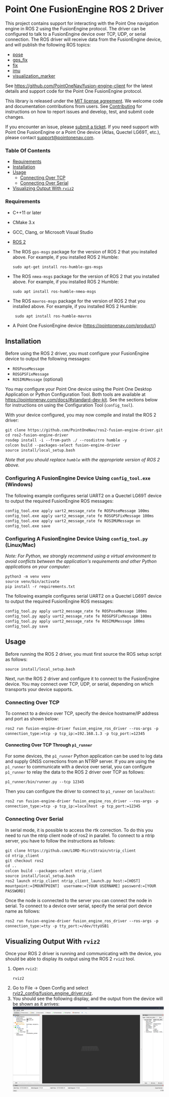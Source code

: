 # Point One FusionEngine ROS 2 Driver

This project contains support for interacting with the Point One navigation engine in ROS 2 using the FusionEngine
protocol. The driver can be configured to talk to a FusionEngine device over TCP, UDP, or serial connection. The ROS
driver will receive data from the FusionEngine device, and will publish the following ROS topics:

* [pose](http://docs.ros.org/en/noetic/api/geometry_msgs/html/msg/PoseStamped.html)
* [gps_fix](http://docs.ros.org/en/hydro/api/gps_common/html/msg/GPSFix.html)
* [fix](http://docs.ros.org/en/melodic/api/sensor_msgs/html/msg/NavSatFix.html)
* [imu](http://docs.ros.org/en/melodic/api/sensor_msgs/html/msg/Imu.html)
* [visualization_marker](http://wiki.ros.org/rviz/DisplayTypes/Marker)

See https://github.com/PointOneNav/fusion-engine-client for the latest details and support code for the Point One
FusionEngine protocol.

This library is released under the [MIT license agreement](LICENSE). We welcome code and documentation contributions
from users. See [Contributing](CONTRIBUTING.md) for instructions on how to report issues and develop, test, and submit
code changes.

If you encounter an issue, please [submit a ticket](CONTRIBUTING.md#reporting-issues). If you need support with Point
One FusionEngine or a Point One device (Atlas, Quectel LG69T, etc.), please contact support@pointonenav.com.

### Table Of Contents
* [Requirements](#requirements)
* [Installation](#installation)
* [Usage](#usage)
  * [Connecting Over TCP](#connecting-over-tcp)
  * [Connecting Over Serial](#connecting-over-serial)
* [Visualizing Output With `rviz2`](#visualizing-output-with-rviz2)

### Requirements

- C++11 or later
- CMake 3.x
- GCC, Clang, or Microsoft Visual Studio
- [ROS 2](https://docs.ros.org/en/humble/Installation.html)
- The ROS `gps-msgs` package for the version of ROS 2 that you installed above. For example, if you installed ROS 2
  Humble:
  ```
  sudo apt-get install ros-humble-gps-msgs
  ```
- The ROS `nmea-msgs` package for the version of ROS 2 that you installed above. For example, if you installed ROS 2
  Humble:
  ```
  sudo apt install ros-humble-nmea-msgs
  ```
- The ROS `mavros-msgs` package for the version of ROS 2 that you installed above. For example, if you installed ROS 2
  Humble:
  ```
   sudo apt install ros-humble-mavros
  ```

- A Point One FusionEngine device (https://pointonenav.com/product/)

## Installation

Before using the ROS 2 driver, you must configure your FusionEngine device to output the following messages:
- `ROSPoseMessage`
- `ROSGPSFixMessage`
- `ROSIMUMessage` (optional)

You may configure your Point One device using the Point One Desktop Application or Python Configuration Tool. Both
tools are available at https://pointonenav.com/docs/#standard-dev-kit. See the sections below for instructions on using
the Configuration Tool (`config_tool`).

With your device configured, you may now compile and install the ROS 2 driver:

```
git clone https://github.com/PointOneNav/ros2-fusion-engine-driver.git
cd ros2-fusion-engine-driver
rosdep install -i --from-path ./ --rosdistro humble -y
colcon build --packages-select fusion-engine-driver
source install/local_setup.bash
```

_Note that you should replace `humble` with the appropriate version of ROS 2 above._

### Configuring A FusionEngine Device Using `config_tool.exe` (Windows)

The following example configures serial UART2 on a Quectel LG69T device to output the required FusionEngine ROS
messages:

```
config_tool.exe apply uart2_message_rate fe ROSPoseMessage 100ms
config_tool.exe apply uart2_message_rate fe ROSGPSFixMessage 100ms
config_tool.exe apply uart2_message_rate fe ROSIMUMessage on
config_tool.exe save
```

### Configuring A FusionEngine Device Using `config_tool.py` (Linux/Mac)

_Note: For Python, we strongly recommend using a virtual environment to avoid conflicts between the application's
requirements and other Python applications on your computer:_

```
python3 -m venv venv
source venv/bin/activate
pip install -r requirements.txt
```

The following example configures serial UART2 on a Quectel LG69T device to output the required FusionEngine ROS
messages:

```
config_tool.py apply uart2_message_rate fe ROSPoseMessage 100ms
config_tool.py apply uart2_message_rate fe ROSGPSFixMessage 100ms
config_tool.py apply uart2_message_rate fe ROSIMUMessage 100ms
config_tool.py save
```

## Usage

Before running the ROS 2 driver, you must first source the ROS setup script as follows:
```
source install/local_setup.bash
```

Next, run the ROS 2 driver and configure it to connect to the FusionEngine device. You may connect over TCP, UDP, or
serial, depending on which transports your device supports.

### Connecting Over TCP

To connect to a device over TCP, specify the device hostname/IP address and port as shown below:

```
ros2 run fusion-engine-driver fusion_engine_ros_driver --ros-args -p connection_type:=tcp -p tcp_ip:=192.168.1.3 -p tcp_port:=12345
```

#### Connecting Over TCP Through `p1_runner`

For some devices, the `p1_runner` Python application can be used to log data and supply GNSS corrections from an NTRIP
server. If you are using the `p1_runner` to communicate with a device over serial, you can configure `p1_runner` to
relay the data to the ROS 2 driver over TCP as follows:

```
p1_runner/bin/runner.py --tcp 12345
```

Then you can configure the driver to connect to `p1_runner` on `localhost`:

```
ros2 run fusion-engine-driver fusion_engine_ros_driver --ros-args -p connection_type:=tcp -p tcp_ip:=localhost -p tcp_port:=12345
```

### Connecting Over Serial

In serial mode, it is possible to access the rtk correction. To do this you need to run the ntrip client node of ros2 in parallel.
To connect to a ntrip server, you have to follow the instructions as follows:

```
git clone https://github.com/LORD-MicroStrain/ntrip_client
cd ntrip_client
git checkout ros2
cd ..
colcon build --packages-select ntrip_client
source install/local_setup.bash
ros2 launch ntrip_client ntrip_client_launch.py host:=[HOST] mountpoint:=[MOUNTPOINT]  username:=[YOUR USERNAME] password:=[YOUR PASSWORD]
```

Once the node is connected to the server you can connect the node in serial.
To connect to a device over serial, specify the serial port device name as follows:

```
ros2 run fusion-engine-driver fusion_engine_ros_driver --ros-args -p connection_type:=tty -p tty_port:=/dev/ttyUSB1
```

## Visualizing Output With `rviz2`

Once your ROS 2 driver is running and communicating with the device, you should be able to display its output using the
ROS 2 `rviz2` tool.

1. Open `rviz2`:
   ```
   rviz2
   ```
2. Go to File -> Open Config and select
   [rviz2_config/fusion_engine_driver.rviz](rviz2_config/fusion_engine_driver.rviz).
3. You should see the following display, and the output from the device will be shown as it arrives:
   ![rviz2 Screenshot](./docs/images/rviz_window_with_config.png)
